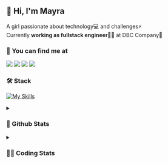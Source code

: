 ## 👋 Hi, I'm Mayra

A girl passionate about technology💻 and challenges⚡  
Currently **working as fullstack engineer**👩‍💻 at DBC Company🚀   

### 💬 You can find me at

<a href="https://mayra.dev" target="_blank" rel="noopener"><img src="https://img.shields.io/badge/-mayra.dev-005FED?style=flat&logo=Google-chrome&logoColor=white"/></a>
<a href="https://linkedin.com/in/mayraamaral" target="_blank" rel="noopener"><img src="https://img.shields.io/badge/-/mayraamaral-0077B5?style=flat&logo=Linkedin&logoColor=white"/></a>
<a href="mailto:mayra@mayra.dev" target="_blank" rel="noopener"><img src="https://img.shields.io/badge/-mayra@mayra.dev-D14836?style=flat&logo=Gmail&logoColor=white"/></a>
<a href="" target="_blank" rel="noopener"><img src="https://img.shields.io/badge/-mayra%230179-7289DA?style=flat&logo=Discord&logoColor=white"/></a>

### 🛠️ Stack

[![My Skills](https://skillicons.dev/icons?i=react,redux,styledcomponents,html,css,sass,js,ts,py,nodejs,git,linux,bash,figma)](https://skillicons.dev)

<details>
    <summary><h3>📌 Github Stats</h3></summary>
  <table>
      <td><img height="160em" src="https://github-readme-stats.vercel.app/api?username=mayraamaral&show_icons=true&theme=algolia&hide_border=true&hide=stars&count_private=true" alt="Readme stats"></td>
      <td><img height="160em" src="https://github-readme-stats.vercel.app/api/top-langs/?username=mayraamaral&&layout=compact&&theme=algolia&hide_border=true&langs_count=6" alt="Language stats"></td>
  </table>

  <p align="center">
    <img src="https://github-readme-streak-stats.herokuapp.com?user=mayraamaral&theme=dark&hide_border=true&date_format=j%20M%5B%20Y%5D&locale=pt-br&background=050F2C&ring=0195DD&fire=23AA7D&currStreakLabel=23AA7D" alt="Streak stats">
  </p> 
</details>

<details>
  <summary><h3>👩‍💻 Coding Stats</h3></summary>
  
  <!--START_SECTION:waka-->
![Code Time](http://img.shields.io/badge/Code%20Time-62%20hrs-blue)

**🐱 My GitHub Data** 

> 📦 577.9 kB Used in GitHub's Storage 
 > 
> 🏆 194 Contributions in the Year 2023
 > 
> 🚫 Not Opted to Hire
 > 
> 📜 45 Public Repositories 
 > 
> 🔑 24 Private Repositories 
 > 
**I'm an Early 🐤** 

```text
🌞 Morning                217 commits         ████░░░░░░░░░░░░░░░░░░░░░   15.00 % 
🌆 Daytime                604 commits         ██████████░░░░░░░░░░░░░░░   41.74 % 
🌃 Evening                526 commits         █████████░░░░░░░░░░░░░░░░   36.35 % 
🌙 Night                  100 commits         ██░░░░░░░░░░░░░░░░░░░░░░░   06.91 % 
```
📅 **I'm Most Productive on Monday** 

```text
Monday                   261 commits         █████░░░░░░░░░░░░░░░░░░░░   18.04 % 
Tuesday                  221 commits         ████░░░░░░░░░░░░░░░░░░░░░   15.27 % 
Wednesday                218 commits         ████░░░░░░░░░░░░░░░░░░░░░   15.07 % 
Thursday                 226 commits         ████░░░░░░░░░░░░░░░░░░░░░   15.62 % 
Friday                   175 commits         ███░░░░░░░░░░░░░░░░░░░░░░   12.09 % 
Saturday                 127 commits         ██░░░░░░░░░░░░░░░░░░░░░░░   08.78 % 
Sunday                   219 commits         ████░░░░░░░░░░░░░░░░░░░░░   15.13 % 
```


📊 **This Week I Spent My Time On** 

```text
🕑︎ Time Zone: America/Sao_Paulo

💬 Programming Languages: 
TypeScript               23 mins             █████████████████████████   99.71 % 
YAML                     0 secs              ░░░░░░░░░░░░░░░░░░░░░░░░░   00.29 % 

🔥 Editors: 
VS Code                  23 mins             █████████████████████████   100.00 % 

🐱‍💻 Projects: 
chronos-front            17 mins             ██████████████████░░░░░░░   73.04 % 
vemser-front             6 mins              ███████░░░░░░░░░░░░░░░░░░   26.66 % 
vemser-wiki              0 secs              ░░░░░░░░░░░░░░░░░░░░░░░░░   00.29 % 

💻 Operating System: 
Linux                    23 mins             █████████████████████████   100.00 % 
```

**I Mostly Code in JavaScript** 

```text
JavaScript               96 repos            ████████░░░░░░░░░░░░░░░░░   33.57 % 
TypeScript               91 repos            ████████░░░░░░░░░░░░░░░░░   31.82 % 
HTML                     76 repos            ███████░░░░░░░░░░░░░░░░░░   26.57 % 
CSS                      17 repos            █░░░░░░░░░░░░░░░░░░░░░░░░   05.94 % 
Shell                    2 repos             ░░░░░░░░░░░░░░░░░░░░░░░░░   00.70 % 
```




 Last Updated on 14/04/2023 18:41:19 UTC
<!--END_SECTION:waka-->

</details>
